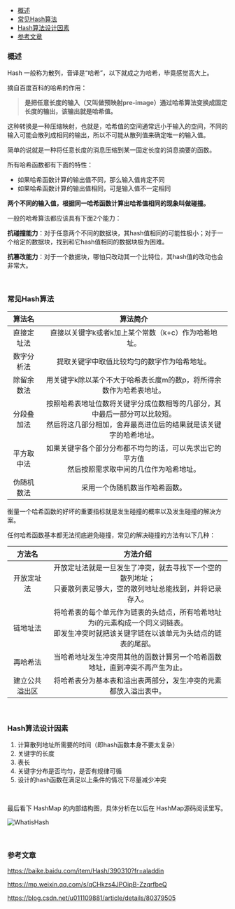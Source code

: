<div class="catalog">

- [概述](#t1)
- [常见Hash算法](#t2)
- [Hash算法设计因素](#t3)
- [参考文章](#te)


</div>





### <span id="t1">概述</span>

Hash 一般称为散列，音译是“哈希”，以下就成之为哈希，毕竟感觉高大上。

摘自百度百科的哈希的作用：

> **是把任意长度的输入（又叫做预映射pre-image）通过哈希算法变换成固定长度的输出，该输出就是哈希值。**

这种转换是一种压缩映射，也就是，哈希值的空间通常远小于输入的空间，不同的输入可能会散列成相同的输出，所以不可能从散列值来确定唯一的输入值。

简单的说就是一种将任意长度的消息压缩到某一固定长度的消息摘要的函数。

所有哈希函数都有下面的特性：

- 如果哈希函数计算的输出值不同，那么输入值肯定不同
- 如果哈希函数计算的输出值相同，可是输入值不一定相同

**两个不同的输入值，根据同一哈希函数计算出哈希值相同的现象叫做碰撞。**

一般的哈希算法都应该具有下面2个能力：

**抗碰撞能力**：对于任意两个不同的数据块，其hash值相同的可能性极小；对于一个给定的数据块，找到和它hash值相同的数据块极为困难。

**抗篡改能力**：对于一个数据块，哪怕只改动其一个比特位，其hash值的改动也会非常大。



<br>

### <span id="t2">常见Hash算法</span>

|   算法名   |                           算法简介                           |
| :--------: | :----------------------------------------------------------: |
| 直接定址法 |     直接以关键字k或者k加上某个常数（k+c）作为哈希地址。      |
| 数字分析法 |         提取关键字中取值比较均匀的数字作为哈希地址。         |
| 除留余数法 | 用关键字k除以某个不大于哈希表长度m的数p，将所得余数作为哈希表地址。 |
| 分段叠加法 | 按照哈希表地址位数将关键字分成位数相等的几部分，其中最后一部分可以比较短。<br>然后将这几部分相加，舍弃最高进位后的结果就是该关键字的哈希地址。 |
| 平方取中法 | 如果关键字各个部分分布都不均匀的话，可以先求出它的平方值<br>然后按照需求取中间的几位作为哈希地址。 |
| 伪随机数法 |                采用一个伪随机数当作哈希函数。                |

衡量一个哈希函数的好坏的重要指标就是发生碰撞的概率以及发生碰撞的解决方案。

任何哈希函数基本都无法彻底避免碰撞，常见的解决碰撞的方法有以下几种：

|     方法名     |                           方法介绍                           |
| :------------: | :----------------------------------------------------------: |
|   开放定址法   | 开放定址法就是一旦发生了冲突，就去寻找下一个空的散列地址；<br/>只要散列表足够大，空的散列地址总能找到，并将记录存入。 |
|    链地址法    | 将哈希表的每个单元作为链表的头结点，所有哈希地址为i的元素构成一个同义词链表。<br/>即发生冲突时就把该关键字链在以该单元为头结点的链表的尾部。 |
|    再哈希法    | 当哈希地址发生冲突用其他的函数计算另一个哈希函数地址，直到冲突不再产生为止。 |
| 建立公共溢出区 | 将哈希表分为基本表和溢出表两部分，发生冲突的元素都放入溢出表中。 |





<br>

### <span id="t3">Hash算法设计因素</span>

1. 计算散列地址所需要的时间（即hash函数本身不要太复杂）
2. 关键字的长度
3. 表长
4. 关键字分布是否均匀，是否有规律可循
5. 设计的hash函数在满足以上条件的情况下尽量减少冲突


<br>


最后看下 HashMap 的内部结构图，具体分析在以后在 HashMap源码阅读里写。

![WhatisHash](https://shiva.oss-cn-hangzhou.aliyuncs.com/picture-master/images/WhatisHash.png)



<br>

### <span id="te">参考文章</span>

<a href="https://baike.baidu.com/item/Hash/390310?fr=aladdin" target="_blank">https://baike.baidu.com/item/Hash/390310?fr=aladdin</a>

<a href="https://mp.weixin.qq.com/s/qCHkzs4JPOipB-ZzqrfbeQ" target="_blank">https://mp.weixin.qq.com/s/qCHkzs4JPOipB-ZzqrfbeQ</a>

<a href="https://blog.csdn.net/u011109881/article/details/80379505" target="_blank">https://blog.csdn.net/u011109881/article/details/80379505</a>




